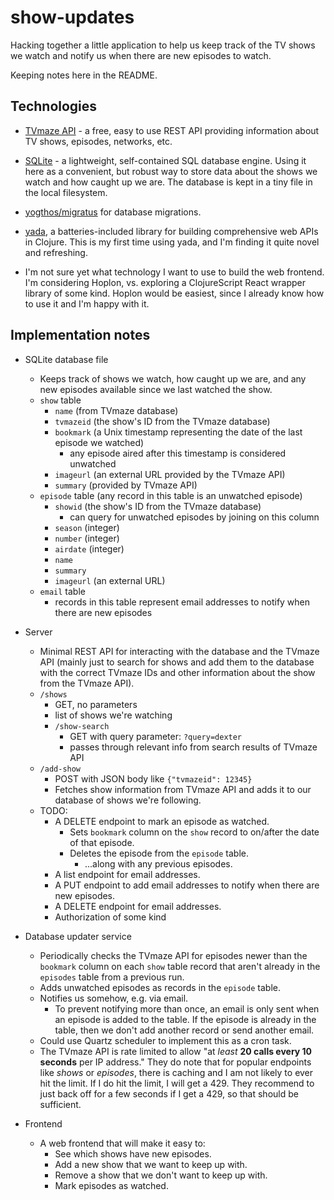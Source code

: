 # show-updates

Hacking together a little application to help us keep track of the TV shows we
watch and notify us when there are new episodes to watch.

Keeping notes here in the README.

## Technologies

* [TVmaze API](http://www.tvmaze.com/api) - a free, easy to use REST API
  providing information about TV shows, episodes, networks, etc.

* [SQLite](https://www.sqlite.org/) - a lightweight, self-contained SQL database
  engine. Using it here as a convenient, but robust way to store data about the
  shows we watch and how caught up we are. The database is kept in a tiny file
  in the local filesystem.

* [yogthos/migratus](https://github.com/yogthos/migratus) for database
  migrations.

* [yada](https://juxt.pro/yada/index.html), a batteries-included library for
  building comprehensive web APIs in Clojure. This is my first time using yada,
  and I'm finding it quite novel and refreshing.

* I'm not sure yet what technology I want to use to build the web frontend.
  I'm considering Hoplon, vs. exploring a ClojureScript React wrapper library of
  some kind. Hoplon would be easiest, since I already know how to use it and I'm
  happy with it.

## Implementation notes

* SQLite database file
  * Keeps track of shows we watch, how caught up we are, and any new episodes
    available since we last watched the show.
  * `show` table
    * `name` (from TVmaze database)
    * `tvmazeid` (the show's ID from the TVmaze database)
    * `bookmark` (a Unix timestamp representing the date of the last episode
      we watched)
      * any episode aired after this timestamp is considered unwatched
    * `imageurl` (an external URL provided by the TVmaze API)
    * `summary` (provided by TVmaze API)
  * `episode` table (any record in this table is an unwatched episode)
    * `showid` (the show's ID from the TVmaze database)
      * can query for unwatched episodes by joining on this column
    * `season` (integer)
    * `number` (integer)
    * `airdate` (integer)
    * `name`
    * `summary`
    * `imageurl` (an external URL)
  * `email` table
    * records in this table represent email addresses to notify when there are
      new episodes

* Server
  * Minimal REST API for interacting with the database and the TVmaze API
    (mainly just to search for shows and add them to the database with the
    correct TVmaze IDs and other information about the show from the TVmaze
    API).
  * `/shows`
    * GET, no parameters
    * list of shows we're watching
    * `/show-search`
      * GET with query parameter: `?query=dexter`
      * passes through relevant info from search results of TVmaze API
  * `/add-show`
    * POST with JSON body like `{"tvmazeid": 12345}`
    * Fetches show information from TVmaze API and adds it to our database of
      shows we're following.
  * TODO:
    * A DELETE endpoint to mark an episode as watched.
      * Sets `bookmark` column on the `show` record to on/after the date of that
        episode.
      * Deletes the episode from the `episode` table.
        * ...along with any previous episodes.
    * A list endpoint for email addresses.
    * A PUT endpoint to add email addresses to notify when there are new
      episodes.
    * A DELETE endpoint for email addresses.
    * Authorization of some kind

* Database updater service
  * Periodically checks the TVmaze API for episodes newer than the `bookmark`
    column on each `show` table record that aren't already in the `episodes`
    table from a previous run.
  * Adds unwatched episodes as records in the `episode` table.
  * Notifies us somehow, e.g. via email.
    * To prevent notifying more than once, an email is only sent when an episode
      is added to the table. If the episode is already in the table, then we
      don't add another record or send another email.
  * Could use Quartz scheduler to implement this as a cron task.
  * The TVmaze API is rate limited to allow "at _least_ **20 calls every 10
    seconds** per IP address." They do note that for popular endpoints like
    _shows_ or _episodes_, there is caching and I am not likely to ever hit the
    limit. If I do hit the limit, I will get a 429. They recommend to just back
    off for a few seconds if I get a 429, so that should be sufficient.

* Frontend
  * A web frontend that will make it easy to:
    * See which shows have new episodes.
    * Add a new show that we want to keep up with.
    * Remove a show that we don't want to keep up with.
    * Mark episodes as watched.
